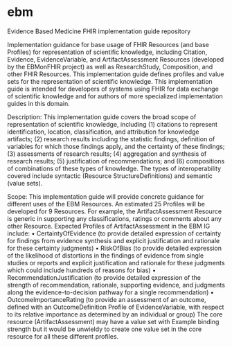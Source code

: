 # ebm
Evidence Based Medicine FHIR implementation guide repository

Implementation guidance for base usage of FHIR Resources (and base Profiles) for representation of scientific knowledge, including Citation, Evidence, EvidenceVariable, and ArtifactAssessment Resources (developed by the EBMonFHIR project) as well as ResearchStudy, Composition, and other FHIR Resources.
This implementation guide defines profiles and value sets for the representation of scientific knowledge. This implementation guide is intended for developers of systems using FHIR for data exchange of scientific knowledge and for authors of more specialized implementation guides in this domain.

Description:
This implementation guide covers the broad scope of representation of scientific knowledge, including (1) citations to represent identification, location, classification, and attribution for knowledge artifacts; (2) research results including the statistic findings, definition of variables for which those findings apply, and the certainty of these findings; (3) assessments of research results; (4) aggregation and synthesis of research results; (5) justification of recommendations; and (6) compositions of combinations of these types of knowledge. The types of interoperability covered include syntactic (Resource StructureDefinitions) and semantic (value sets).

Scope:
This implementation guide will provide concrete guidance for different uses of the EBM Resources. An estimated 25 Profiles will be developed for 9 Resources. For example, the ArtifactAssessment Resource is generic in supporting any classifications, ratings or comments about any other Resource. Expected Profiles of ArtifactAssessment in the EBM IG include:
•	CertaintyOfEvidence (to provide detailed expression of certainty for findings from evidence synthesis and explicit justification and rationale for these certainty judgments)
•	RiskOfBias (to provide detailed expression of the likelihood of distortions in the findings of evidence from single studies or reports and explicit justification and rationale for these judgments which could include hundreds of reasons for bias)
•	RecommendationJustification (to provide detailed expression of the strength of recommendation, rationale, supporting evidence, and judgments along the evidence-to-decision pathway for a single recommendation)
•	OutcomeImportanceRating (to provide an assessment of an outcome, defined with an OutcomeDefinition Profile of EvidenceVariable, with respect to its relative importance as determined by an individual or group)
The core resource (ArtifactAssessment) may have a value set with Example binding strength but it would be unwieldy to create one value set in the core resource for all these different profiles.


